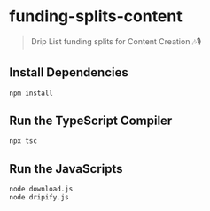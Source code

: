# funding-splits-content

> Drip List funding splits for Content Creation 🎶🎙️

## Install Dependencies

```bash
npm install
```

## Run the TypeScript Compiler

```bash
npx tsc
```

## Run the JavaScripts

```bash
node download.js
node dripify.js
```
